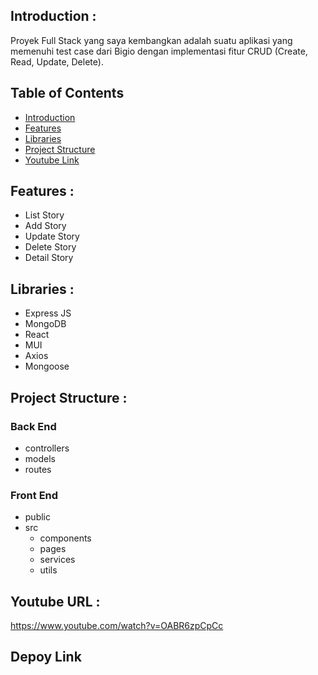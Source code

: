 ## <a name="introduction"></a> Introduction :

Proyek Full Stack yang saya kembangkan adalah suatu aplikasi yang memenuhi test case dari Bigio  dengan implementasi fitur CRUD (Create, Read, Update, Delete).

## Table of Contents

- [Introduction](#introduction)
- [Features](#features)
- [Libraries](#libraries)
- [Project Structure](#project-structures)
- [Youtube Link](#apk-link)

## <a name="features"></a> Features :

- List Story
- Add Story
- Update Story
- Delete Story
- Detail Story

## <a name="libraries"></a> Libraries :

- Express JS
- MongoDB
- React
- MUI
- Axios
- Mongoose

## <a name="project-structures"></a> Project Structure :

### Back End

- controllers
- models
- routes

### Front End

- public
- src
  - components
  - pages
  - services
  - utils

## <a name="apk-link"></a> Youtube URL :
https://www.youtube.com/watch?v=OABR6zpCpCc

## Depoy Link


